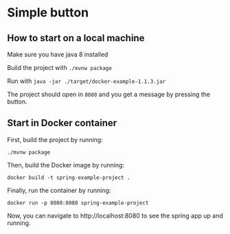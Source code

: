 # Simple button

## How to start on a local machine

Make sure you have java 8 installed

Build the project with `./mvnw package`

Run with `java -jar ./target/docker-example-1.1.3.jar`

The project should open in `8080` and you get a message by pressing the button.

## Start in Docker container

First, build the project by running:

```
./mvnw package
```

Then, build the Docker image by running:

```
docker build -t spring-example-project .
```

Finally, run the container by running:

```
docker run -p 8080:8080 spring-example-project
```

Now, you can navigate to http://localhost:8080 to see the spring app up and running.
